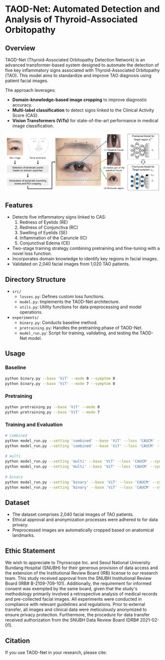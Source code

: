 # TAOD-Net: Automated Detection and Analysis of Thyroid-Associated Orbitopathy

## Overview
TAOD-Net (Thyroid-Associated Orbitopathy Detection Network) is an advanced transformer-based system designed to automate the detection of five key inflammatory signs associated with Thyroid-Associated Orbitopathy (TAO). This model aims to standardize and improve TAO diagnosis using patient facial images.

The approach leverages:
- **Domain-knowledge-based image cropping** to improve diagnostic accuracy.
- **Multi-label classification** to detect signs linked to the Clinical Activity Score (CAS).
- **Vision Transformers (ViTs)** for state-of-the-art performance in medical image classification.

![overview](assets\overview_new.png)

## Features
- Detects five inflammatory signs linked to CAS:
  1. Redness of Eyelids (RE)
  2. Redness of Conjunctiva (RC)
  3. Swelling of Eyelids (SE)
  4. Inflammation of the Caruncle (IC)
  5. Conjunctival Edema (CE)
- Two-stage training strategy combining pretraining and fine-tuning with a novel loss function.
- Incorporates domain knowledge to identify key regions in facial images.
- Validated on 2,040 facial images from 1,020 TAO patients.

## Directory Structure
- `src/`
  - `losses.py`: Defines custom loss functions.
  - `model.py`: Implements the TAOD-Net architecture.
  - `utils.py`: Utility functions for data preprocessing and model operations.
- `experiments/`
  - `binary.py`: Conducts baseline method.
  - `pretraining.py`: Handles the pretraining phase of TAOD-Net.
  - `model_run.py`: Script for training, validating, and testing the TAOD-Net model.

## Usage
### Baseline
```bash
python binary.py --base 'ViT' --mode 0 --symptom 0
python binary.py --base 'ViT' --mode 7 --symptom 0
```

### Pretraining
```bash
python pretraining.py --base 'ViT' --mode 0 
python pretraining.py --base 'ViT' --mode 7 
```

### Training and Evaluation
```bash
# combined
python model_run.py --setting 'combined' --base 'ViT' --loss 'CAUCM' --symptom 0 --domain 
python model_run.py --setting 'combined' --base 'ViT' --loss 'CAUCM' --symptom 0 --no-domain

# multi
python model_run.py --setting 'multi' --base 'ViT' --loss 'CAUCM' --symptom 0 --domain 
python model_run.py --setting 'multi' --base 'ViT' --loss 'CAUCM' --symptom 0 --no-domain 

# binary
python model_run.py --setting 'binary' --base 'ViT' --loss 'CAUCM' --symptom 0 --domain 
python model_run.py --setting 'binary' --base 'ViT' --loss 'CAUCM' --symptom 0 --no-domain     
```

## Dataset
- The dataset comprises 2,040 facial images of TAO patients.
- Ethical approval and anonymization processes were adhered to for data privacy.
- Preprocessed images are automatically cropped based on anatomical landmarks.

## Ethic Statement
We wish to appreciate to Thyroscope Inc. and Seoul National University Bundang Hospital (SNUBH) for their generous provision of data access and the extension of the Institutional Review Board (IRB) license to our research team. This study received approval from the SNUBH Institutional Review Board (IRB\# B-2109-709-101). Additionally, the requirement for informed consent was exempted by the same board, given that the study's methodology primarily involved a retrospective analysis of medical records and pre-collected facial images. 
All experiments were conducted in compliance with relevant guidelines and regulations. Prior to external transfer, all images and clinical data were meticulously anonymized to ensure privacy protection. Furthermore, the procedure for data transfer received authorization from the SNUBH Data Review Board (DRB\# 2021-02-01).

## Citation
If you use TAOD-Net in your research, please cite:
```bibtex
```